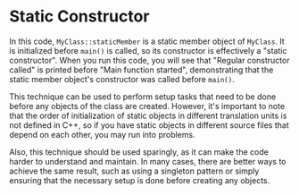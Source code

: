 # Static Constructor
In this code, `MyClass::staticMember` is a static member object of `MyClass`. It is initialized before `main()` is called, so its constructor is effectively a "static constructor". When you run this code, you will see that "Regular constructor called" is printed before "Main function started", demonstrating that the static member object's constructor was called before `main()`.

This technique can be used to perform setup tasks that need to be done before any objects of the class are created. However, it's important to note that the order of initialization of static objects in different translation units is not defined in C++, so if you have static objects in different source files that depend on each other, you may run into problems.

Also, this technique should be used sparingly, as it can make the code harder to understand and maintain. In many cases, there are better ways to achieve the same result, such as using a singleton pattern or simply ensuring that the necessary setup is done before creating any objects.